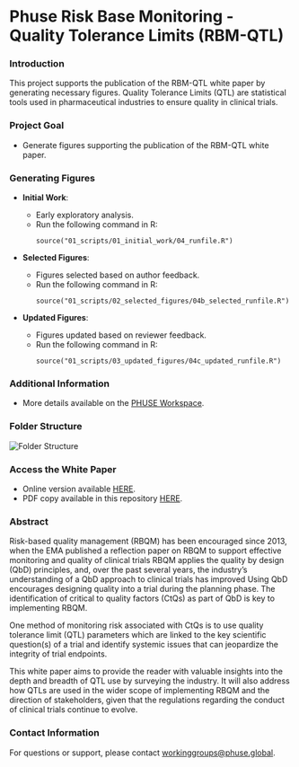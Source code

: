 # Phuse Risk Base Monitoring - Quality Tolerance Limits (RBM-QTL)

### Introduction
This project supports the publication of the RBM-QTL white paper by generating necessary figures. Quality Tolerance Limits (QTL) are statistical tools used in pharmaceutical industries to ensure quality in clinical trials.

### Project Goal

- Generate figures supporting the publication of the RBM-QTL white paper.

### Generating Figures

- **Initial Work**:
    - Early exploratory analysis.
    - Run the following command in R:
      ```
      source("01_scripts/01_initial_work/04_runfile.R")
      ```

- **Selected Figures**:
    - Figures selected based on author feedback.
    - Run the following command in R:
      ```
      source("01_scripts/02_selected_figures/04b_selected_runfile.R")
      ```

- **Updated Figures**:
    - Figures updated based on reviewer feedback.
    - Run the following command in R:
      ```
      source("01_scripts/03_updated_figures/04c_updated_runfile.R")
      ```

### Additional Information

- More details available on the [PHUSE Workspace](https://advance.phuse.global/display/WEL/Quality+Tolerance+Limits).

### Folder Structure

![Folder Structure](02_img\folder_tree_structure.png)


### Access the White Paper

- Online version available [HERE](https://phuse.s3.eu-central-1.amazonaws.com/Deliverables/Risk+Based+Monitoring/WP-084.pdf).
- PDF copy available in this repository [HERE](04_doc/WP-084.pdf).

### Abstract

Risk-based quality management (RBQM) has been encouraged since 2013, when the EMA published a reflection paper on RBQM to support effective monitoring and quality of clinical trials RBQM applies the quality by design (QbD) principles, and, over the past several years, the industry’s understanding of a QbD approach to clinical trials has improved  Using QbD encourages designing quality into a trial during the planning phase. The identification of critical to quality factors (CtQs) as part of QbD is key to implementing RBQM.

One method of monitoring risk associated with CtQs is to use quality tolerance limit (QTL) parameters which are linked to the key scientific question(s) of a trial and identify systemic issues that can jeopardize the integrity of trial endpoints.

This white paper aims to provide the reader with valuable insights into the depth and breadth of QTL use by surveying the industry. It will also address how QTLs are used in the wider scope of implementing RBQM and the direction of stakeholders, given that the regulations regarding the conduct of clinical trials continue to evolve.


### Contact Information

For questions or support, please contact workinggroups@phuse.global.
